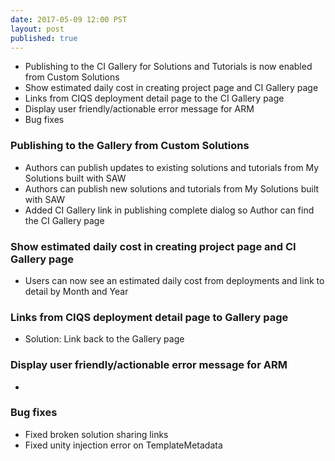 ```yaml
--- 
date: 2017-05-09 12:00 PST
layout: post
published: true
---
```


- Publishing to the CI Gallery for Solutions and Tutorials is now enabled from Custom Solutions
- Show estimated daily cost in creating project page and CI Gallery page
- Links from CIQS deployment detail page to the CI Gallery page
- Display user friendly/actionable error message for ARM
- Bug fixes

<!--more-->

### Publishing to the Gallery from Custom Solutions
- Authors can publish updates to existing solutions and tutorials from My Solutions built with SAW 
- Authors can publish new solutions and tutorials from My Solutions built with SAW
- Added CI Gallery link in publishing complete dialog so Author can find the CI Gallery page

### Show estimated daily cost in creating project page and CI Gallery page 
- Users can now see an estimated daily cost from deployments and link to detail by Month and Year

### Links from CIQS deployment detail page to Gallery page
- Solution: Link back to the Gallery page

### Display user friendly/actionable error message for ARM
- 

### Bug fixes
- Fixed broken solution sharing links
- Fixed unity injection error on TemplateMetadata

